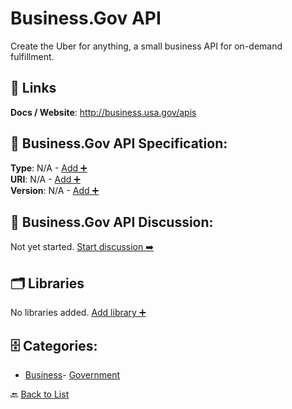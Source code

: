 # Business.Gov API

Create the Uber for anything, a small business API for on-demand fulfillment.

##  🔗 Links
**Docs / Website**: http://business.usa.gov/apis

## 🧬 Business.Gov API Specification:
**Type**: N/A - [Add ➕](https://github.com/apis-list/apis-list/edit/main/apis.yaml#L2357)  
**URI**: N/A - [Add ➕](https://github.com/apis-list/apis-list/edit/main/apis.yaml#L2357)  
**Version**: N/A - [Add ➕](https://github.com/apis-list/apis-list/edit/main/apis.yaml#L2357)

## 💬 Business.Gov API Discussion:
Not yet started. [Start discussion ➡️](https://github.com/apis-list/apis-list/discussions/new)

## 🗂️ Libraries

No libraries added. [Add library ➕](https://github.com/apis-list/apis-list/edit/main/apis.yaml#L2357)    


## 🗄️ Categories:
- [Business](https://github.com/apis-list/apis-list#business-)- [Government](https://github.com/apis-list/apis-list#government-)

🔙  [Back to List](https://github.com/apis-list/apis-list)
